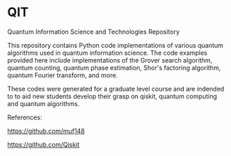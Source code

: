 # QIT

Quantum Information Science and Technologies Repository


This repository contains Python code implementations of various quantum algorithms used in quantum information science. The code examples provided here include implementations of the Grover search algorithm, quantum counting, quantum phase estimation, Shor's factoring algorithm, quantum Fourier transform, and more.

These codes were generated for a graduate level course and are indended to to aid new students develop their grasp on qiskit, quantum computing and quantum algorithms. 

References:

https://github.com/muf148

https://github.com/Qiskit
